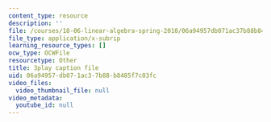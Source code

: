 ```yaml
---
content_type: resource
description: ''
file: /courses/18-06-linear-algebra-spring-2010/06a94957db071ac37b88b8485f7c03fc_TSdXJw83kyA.srt
file_type: application/x-subrip
learning_resource_types: []
ocw_type: OCWFile
resourcetype: Other
title: 3play caption file
uid: 06a94957-db07-1ac3-7b88-b8485f7c03fc
video_files:
  video_thumbnail_file: null
video_metadata:
  youtube_id: null
---
```

